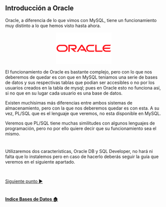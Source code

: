 ## Introducción a Oracle

Oracle, a diferencia de lo que vimos con MySQL, tiene un funcionamiento muy distinto a lo que hemos visto hasta ahora.

<p align="center">
    <img src="im/../img/Introduccion/Introduccion1.png" with="90px" height="100px">
</p>

El funcionamiento de Oracle es bastante complejo, pero con lo que nos deberemos de quedar es con que en MySQL teniamos una serie de bases de datos y sus respectivas tablas que podian ser accesibles o no por los usuarios creados en la tabla de mysql; pues en Oracle esto no funciona así, si no que en su lugar cada usuario es una base de datos. 

Existen muchisimas más diferencias entre ambos sistemas de almacenamiento, pero con la que nos deberemos quedar es con esta. A su vez, PL/SQL que es el lenguaje que veremos, no esta disponible en MySQL. 

Veremos que PL/SQL tiene muchas similitudes con algunos lenguajes de programación, pero no por ello quiere decir que su funcionamiento sea el mismo.

#

Utilizaremos dos características, Oracle DB y SQL Developer, no hará ni falta que lo instalemos pero en caso de hacerlo deberás seguir la guía que veremos en el siguiente apartado.

<br>

[Siguiente punto :arrow_forward:](1%20-%20Bases%20e%20Instalacion%20de%20PL%20SQL.md)
#

**[Indice Bases de Datos :house:](../0%20-%20Indice.md)**


